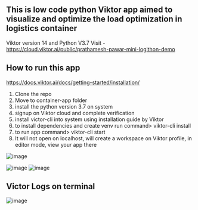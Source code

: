 ## This is low code python Viktor app aimed to visualize and optimize the load optimization in logistics container
Viktor version 14 and Python V3.7
Visit  - https://cloud.viktor.ai/public/prathamesh-pawar-mini-logithon-demo

## How to run this app


https://docs.viktor.ai/docs/getting-started/installation/
1. Clone the repo
2. Move to container-app folder
3. install the python version 3.7 on system
4. signup on Viktor cloud and complete verification
5. install victor-cli into system using installation guide by Viktor
6. to install dependencies and create venv run command> viktor-cli install
7. to run app command> viktor-cli start
8. It will not open on localhost, will create a workspace on Viktor profile, in editor mode, view your app there

![image](https://github.com/PrathameshPawar119/load-optimization-miniLogithon/assets/104665278/8f01a26d-8810-41e2-98b4-9de22a1ed9d3)

![image](https://github.com/PrathameshPawar119/load-optimization-miniLogithon/assets/104665278/13479d5f-6b78-4055-897e-99c09a0cb7e7)
![image](https://github.com/PrathameshPawar119/load-optimization-miniLogithon/assets/104665278/3fd9e6a6-3f51-4962-bc49-41347f344fa1)


## Victor Logs on terminal
![image](https://github.com/PrathameshPawar119/load-optimization-miniLogithon/assets/104665278/7c63be21-6bbb-401d-a769-8c47cd4cd678)
